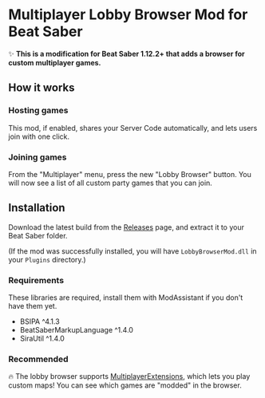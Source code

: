 # Multiplayer Lobby Browser Mod for Beat Saber
✨ **This is a modification for Beat Saber 1.12.2+ that adds a browser for custom multiplayer games.**

## How it works

### Hosting games
This mod, if enabled, shares your Server Code automatically, and lets users join with one click.

### Joining games
From the "Multiplayer" menu, press the new "Lobby Browser" button. You will now see a list of all custom party games that you can join.

## Installation
Download the latest build from the [Releases](https://github.com/roydejong/BeatSaberLobbyBrowserMod/releases) page, and extract it to your Beat Saber folder.

(If the mod was successfully installed, you will have `LobbyBrowserMod.dll` in your `Plugins` directory.)

### Requirements
These libraries are required, install them with ModAssistant if you don't have them yet.

- BSIPA ^4.1.3
- BeatSaberMarkupLanguage ^1.4.0
- SiraUtil ^1.4.0

### Recommended
🔥 The lobby browser supports [MultiplayerExtensions](https://github.com/Zingabopp/MultiplayerExtensions), which lets you play custom maps! You can see which games are "modded" in the browser.
